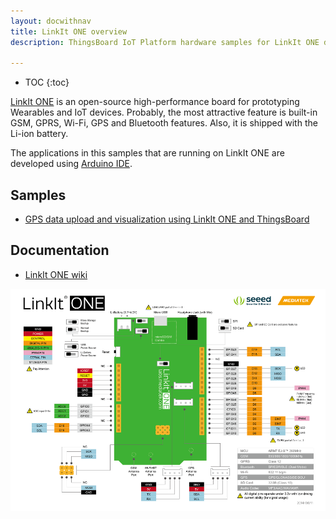 ```yaml
---
layout: docwithnav
title: LinkIt ONE overview
description: ThingsBoard IoT Platform hardware samples for LinkIt ONE devices.

---
```


* TOC
{:toc}

[LinkIt ONE](https://wiki.seeedstudio.com/LinkIt_ONE/) is an open-source high-performance board for prototyping Wearables and IoT devices.
Probably, the most attractive feature is built-in GSM, GPRS, Wi-Fi, GPS and Bluetooth features. Also, it is shipped with the Li-ion battery.

The applications in this samples that are running on LinkIt ONE are developed using [Arduino IDE](https://www.arduino.cc/en/Main/Software).

## Samples

 - [GPS data upload and visualization using LinkIt ONE and ThingsBoard](/thingsboard-learning/docs/samples/linkit-one/gps/)

## Documentation

 - [LinkIt ONE wiki](https://wiki.seeedstudio.com/LinkIt_ONE/)

 ![image](https://raw.githubusercontent.com/SeeedDocument/Linkit-ONE/master/image/1000px-LinkItONE_RESOURCE.png)